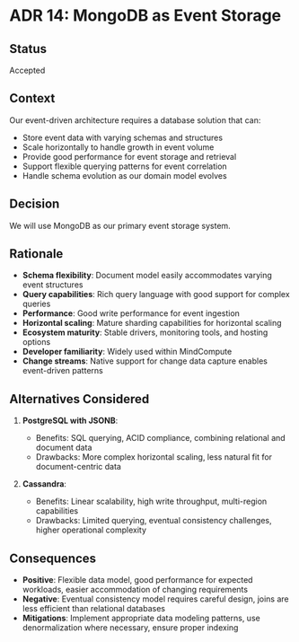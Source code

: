 # ADR 14: MongoDB as Event Storage

## Status
Accepted

## Context
Our event-driven architecture requires a database solution that can:
- Store event data with varying schemas and structures
- Scale horizontally to handle growth in event volume
- Provide good performance for event storage and retrieval
- Support flexible querying patterns for event correlation
- Handle schema evolution as our domain model evolves

## Decision
We will use MongoDB as our primary event storage system.

## Rationale
- **Schema flexibility**: Document model easily accommodates varying event structures
- **Query capabilities**: Rich query language with good support for complex queries
- **Performance**: Good write performance for event ingestion
- **Horizontal scaling**: Mature sharding capabilities for horizontal scaling
- **Ecosystem maturity**: Stable drivers, monitoring tools, and hosting options
- **Developer familiarity**: Widely used within MindCompute
- **Change streams**: Native support for change data capture enables event-driven patterns

## Alternatives Considered
1. **PostgreSQL with JSONB**:
   - Benefits: SQL querying, ACID compliance, combining relational and document data
   - Drawbacks: More complex horizontal scaling, less natural fit for document-centric data

2. **Cassandra**:
   - Benefits: Linear scalability, high write throughput, multi-region capabilities
   - Drawbacks: Limited querying, eventual consistency challenges, higher operational complexity

## Consequences
- **Positive**: Flexible data model, good performance for expected workloads, easier accommodation of changing requirements
- **Negative**: Eventual consistency model requires careful design, joins are less efficient than relational databases
- **Mitigations**: Implement appropriate data modeling patterns, use denormalization where necessary, ensure proper indexing
